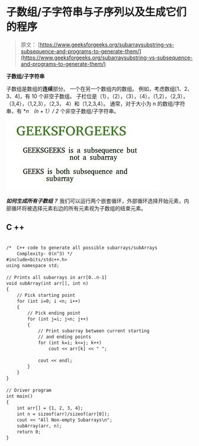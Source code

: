 # 子数组/子字符串与子序列以及生成它们的程序

> 原文： [https://www.geeksforgeeks.org/subarraysubstring-vs-subsequence-and-programs-to-generate-them/](https://www.geeksforgeeks.org/subarraysubstring-vs-subsequence-and-programs-to-generate-them/)

**子数组/子字符串**

子数组是数组的**连续**部分。 一个在另一个数组内的数组。 例如，考虑数组[1、2、3、4]，有 10 个非空子数组。 子栏位是（1），（2），（3），（4），（1,2），（2,3），（3,4），（1,2,3），（2,3， 4）和（1,2,3,4）。 通常，对于大小为 n 的数组/字符串，有 **n *（n + 1）/ 2** 个非空子数组/子字符串。

![subseq-vs-subarray](img/47f0bfa4f49024229591b348fb3d6d3f.png)

***如何生成所有子数组？***
我们可以运行两个嵌套循环，外部循环选择开始元素，内部循环将被选择元素右边的所有元素视为子数组的结束元素。

## C ++

```

/*  C++ code to generate all possible subarrays/subArrays 
    Complexity- O(n^3) */
#include<bits/stdc++.h> 
using namespace std; 

// Prints all subarrays in arr[0..n-1] 
void subArray(int arr[], int n) 
{ 
    // Pick starting point 
    for (int i=0; i <n; i++) 
    { 
        // Pick ending point 
        for (int j=i; j<n; j++) 
        { 
            // Print subarray between current starting 
            // and ending points 
            for (int k=i; k<=j; k++) 
                cout << arr[k] << " "; 

            cout << endl; 
        } 
    } 
} 

// Driver program 
int main() 
{ 
    int arr[] = {1, 2, 3, 4}; 
    int n = sizeof(arr)/sizeof(arr[0]); 
    cout << "All Non-empty Subarrays\n"; 
    subArray(arr, n); 
    return 0; 
} 

```
